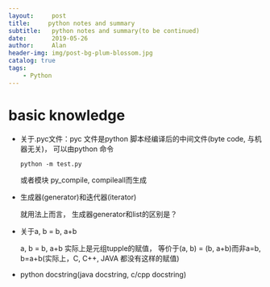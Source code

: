 ```yaml
---
layout:     post
title:     python notes and summary
subtitle:   python notes and summary(to be continued)
date:       2019-05-26
author:     Alan
header-img: img/post-bg-plum-blossom.jpg
catalog: true
tags:
    - Python
---
```

# basic knowledge

- 关于.pyc文件：pyc 文件是python 脚本经编译后的中间文件(byte code, 与机器无关)， 可以由python 命令

  ```
  python -m test.py
  ```

  或者模块 py_compile, compileall而生成

- 生成器(generator)和迭代器(iterator)

  就用法上而言， 生成器generator和list的区别是？

- 关于a, b = b, a+b

  a, b  = b, a+b  实际上是元组tupple的赋值， 等价于(a, b) = (b, a+b)而非a=b, b=a+b(实际上，C, C++, JAVA
都没有这样的赋值)

- python docstring(java docstring, c/cpp  docstring)